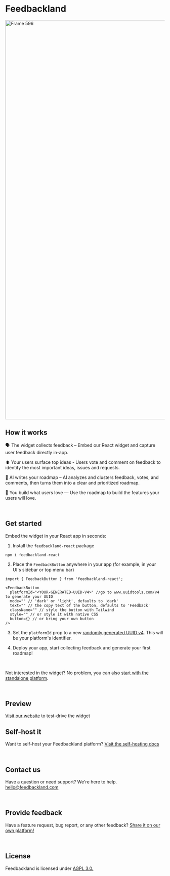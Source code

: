 # Feedbackland

<img width="2473" height="1263" alt="Frame 596" src="https://github.com/user-attachments/assets/e3021fd6-c606-4a2f-984f-3ff8cc2f3e1e" />

## How it works

🗣️ The widget collects feedback – Embed our React widget and capture user feedback directly in-app.

⬆️ Your users surface top ideas - Users vote and comment on feedback to identify the most important ideas, issues and requests.

🤖 AI writes your roadmap – AI analyzes and clusters feedback, votes, and comments, then turns them into a clear and prioritized roadmap.

🚀 You build what users love — Use the roadmap to build the features your users will love.

&nbsp;
&nbsp;

## Get started

Embed the widget in your React app in seconds:

1. Install the `feedbackland-react` package
```
npm i feedbackland-react
```
2. Place the `FeedbackButton` anywhere in your app (for example, in your UI's sidebar or top menu bar)
```tsx
import { FeedbackButton } from 'feedbackland-react';

<FeedbackButton
  platformId="<YOUR-GENERATED-UUID-V4>" //go to www.uuidtools.com/v4 to generate your UUID
  mode="" // 'dark' or 'light', defaults to 'dark'
  text="" // the copy text of the button, defaults to 'Feedback'
  className="" // style the button with Tailwind
  style="" // or style it with native CSS
  button={} // or bring your own button
/>
```
3. Set the `platformId` prop to a new [randomly generated UUID v4](https://www.uuidtools.com/v4). This will be your platform's identifier.

4. Deploy your app, start collecting feedback and generate your first roadmap!

&nbsp;

Not interested in the widget? No problem, you can also [start with the standalone platform](https://get-started.feedbackland.com).

&nbsp;
&nbsp;

## Preview

[Visit our website](https://www.feedbackland.com) to test-drive the widget

## Self-host it

Want to self-host your Feedbackland platform? [Visit the self-hosting docs](https://github.com/feedbackland/feedbackland/blob/main/SELFHOSTING.md)

&nbsp;
&nbsp;

## Contact us

Have a question or need support? We're here to help. [hello@feedbackland.com](mailto:hello@feedbackland.com)

&nbsp;
&nbsp;

## Provide feedback

Have a feature request, bug report, or any other feedback? [Share it on our own platform!](https://dogfood.feedbackland.com)

&nbsp;
&nbsp;

## License

Feedbackland is licensed under [AGPL 3.0.](https://github.com/feedbackland/feedbackland?tab=AGPL-3.0-1-ov-file)
